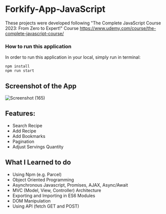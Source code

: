 # Forkify-App-JavaScript

These projects were developed following "The Complete JavaScript Course 2023: From Zero to Expert!" Course https://www.udemy.com/course/the-complete-javascript-course/

### How to run this application
In order to run this application in your local, simply run in terminal:
```
npm install
npm run start
```

## Screenshot of the App
![Screenshot (165)](https://github.com/FrederickAurelio/Forkify-App-JavaScript/assets/121996224/1a8682bc-f7c9-471d-9bb5-5a6251374f27)

## Features:
- Search Recipe
- Add Recipe
- Add Bookmarks
- Pagination
- Adjust Servings Quantity

## What I Learned to do
- Using Npm (e.g. Parcel)
- Object Oriented Programming
- Asynchronous Javascript, Promises, AJAX, Async/Await
- MVC (Model, View, Controller) Architecture
- Exporting and Importing in ES6 Modules
- DOM Manipulation
- Using API (fetch GET and POST)
